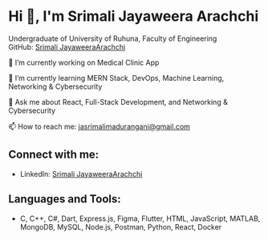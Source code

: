 # Hi 👋, I'm Srimali Jayaweera Arachchi

Undergraduate of University of Ruhuna, Faculty of Engineering  
GitHub: [Srimali JayaweeraArachchi]([https://github.com/Srimali-JayaweeraArachchi])

🔭 I’m currently working on Medical Clinic App

🌱 I’m currently learning MERN Stack, DevOps, Machine Learning, Networking & Cybersecurity

💬 Ask me about React, Full-Stack Development, and Networking & Cybersecurity

📫 How to reach me: jasrimalimadurangani@gmail.com

## Connect with me:
- LinkedIn: [Srimali JayaweeraArachchi]([https://www.linkedin.com/in/srimali-jayaweeraarachchi-824937261?lipi=urn%3Ali%3Apage%3Ad_flagship3_profile_view_base_contact_details%3BnQw6gJeqSNKVqOYP2r72WQ%3D%3D])

## Languages and Tools:
- C, C++, C#, Dart, Express.js, Figma, Flutter, HTML, JavaScript, MATLAB, MongoDB, MySQL, Node.js, Postman, Python, React, Docker
